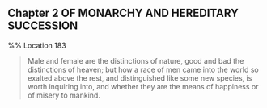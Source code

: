 ## Chapter 2 OF MONARCHY AND HEREDITARY SUCCESSION
%% Location 183 
> Male and female are the distinctions of nature, good and bad the distinctions of heaven; but how a race of men came into the world so exalted above the rest, and distinguished like some new species, is worth inquiring into, and whether they are the means of happiness or of misery to mankind. 